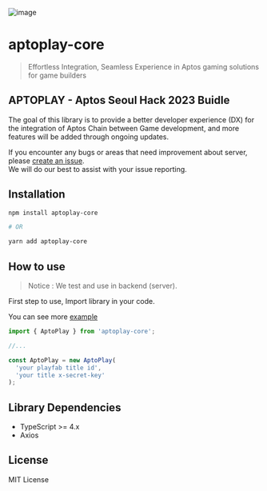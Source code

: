![image](https://user-images.githubusercontent.com/65929678/216216243-440bcb5c-5052-4946-9cad-47a98842e363.png)

# aptoplay-core

> Effortless Integration, Seamless Experience in Aptos gaming solutions for game builders

## APTOPLAY - Aptos Seoul Hack 2023 Buidle

The goal of this library is to provide a better developer experience (DX) for the integration of Aptos Chain between Game development, and more features will be added through ongoing updates.

If you encounter any bugs or areas that need improvement about server, please [create an issue](https://github.com/catze-labs/aptoplay-core/issues/new).  
We will do our best to assist with your issue reporting.

## Installation

```bash
npm install aptoplay-core

# OR

yarn add aptoplay-core
```

## How to use

> Notice : We test and use in backend (server).

First step to use, Import library in your code.

You can see more [example](https://aptoplay-web.vercel.app)

```ts
import { AptoPlay } from 'aptoplay-core';

//...

const AptoPlay = new AptoPlay(
  'your playfab title id',
  'your title x-secret-key'
);
```

## Library Dependencies

- TypeScript >= 4.x
- Axios

## License

MIT License
